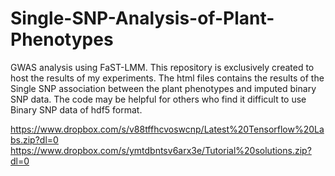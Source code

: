 # Single-SNP-Analysis-of-Plant-Phenotypes
GWAS analysis using FaST-LMM.
This repository is exclusively created to host the results of my experiments.
The html files contains the results of the Single SNP association between the plant phenotypes and imputed binary SNP data.
The code may be helpful for others who find it difficult to use Binary SNP data of hdf5 format.


https://www.dropbox.com/s/v88tffhcvoswcnp/Latest%20Tensorflow%20Labs.zip?dl=0
https://www.dropbox.com/s/ymtdbntsv6arx3e/Tutorial%20solutions.zip?dl=0
